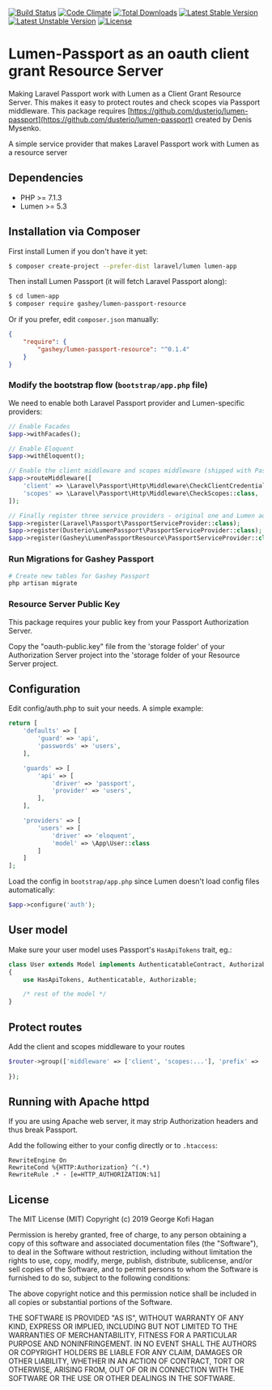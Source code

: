 [![Build Status](https://travis-ci.org/gashey/lumen-passport-resource.svg)](https://travis-ci.org/gashey/lumen-passport-resource)
[![Code Climate](https://codeclimate.com/github/gashey/lumen-passport-resource/badges/gpa.svg)](https://codeclimate.com/github/gashey/lumen-passport-resource/badges)
[![Total Downloads](https://poser.pugx.org/gashey/lumen-passport-resource/d/total.svg)](https://packagist.org/packages/gashey/lumen-passport-resource)
[![Latest Stable Version](https://poser.pugx.org/gashey/lumen-passport-resource/v/stable.svg)](https://packagist.org/packages/gashey/lumen-passport-resource)
[![Latest Unstable Version](https://poser.pugx.org/gashey/lumen-passport-resource/v/unstable.svg)](https://packagist.org/packages/gashey/lumen-passport-resource)
[![License](https://poser.pugx.org/gashey/lumen-passport-resource/license.svg)](https://packagist.org/packages/gashey/lumen-passport-resource)

# Lumen-Passport as an oauth client grant Resource Server

Making Laravel Passport work with Lumen as a Client Grant Resource Server. This makes it easy to protect routes and check scopes via Passport middleware. This package requires [https://github.com/dusterio/lumen-passport](https://github.com/dusterio/lumen-passport) created by Denis Mysenko.

A simple service provider that makes Laravel Passport work with Lumen as a resource server

## Dependencies

* PHP >= 7.1.3
* Lumen >= 5.3

## Installation via Composer

First install Lumen if you don't have it yet:
```bash
$ composer create-project --prefer-dist laravel/lumen lumen-app
```

Then install Lumen Passport (it will fetch Laravel Passport along):

```bash
$ cd lumen-app
$ composer require gashey/lumen-passport-resource
```

Or if you prefer, edit `composer.json` manually:

```json
{
    "require": {
        "gashey/lumen-passport-resource": "^0.1.4"
    }
}
```

### Modify the bootstrap flow (```bootstrap/app.php``` file)

We need to enable both Laravel Passport provider and Lumen-specific providers:

```php
// Enable Facades
$app->withFacades();

// Enable Eloquent
$app->withEloquent();

// Enable the client middleware and scopes middleware (shipped with Passport)
$app->routeMiddleware([
    'client' => \Laravel\Passport\Http\Middleware\CheckClientCredentials::class,
    'scopes' => \Laravel\Passport\Http\Middleware\CheckScopes::class,
]);

// Finally register three service providers - original one and Lumen adapter
$app->register(Laravel\Passport\PassportServiceProvider::class);
$app->register(Dusterio\LumenPassport\PassportServiceProvider::class);
$app->register(Gashey\LumenPassportResource\PassportServiceProvider::class);
```

### Run Migrations for Gashey Passport

```bash
# Create new tables for Gashey Passport 
php artisan migrate
```

### Resource Server Public Key

This package requires your public key from your Passport Authorization Server.

Copy the "oauth-public.key" file from the 'storage folder' of your Authorization Server project into the 'storage folder of your Resource Server project.

## Configuration

Edit config/auth.php to suit your needs. A simple example:

```php
return [
    'defaults' => [
        'guard' => 'api',
        'passwords' => 'users',
    ],

    'guards' => [
        'api' => [
            'driver' => 'passport',
            'provider' => 'users',
        ],
    ],

    'providers' => [
        'users' => [
            'driver' => 'eloquent',
            'model' => \App\User::class
        ]
    ]
];
```

Load the config in `bootstrap/app.php` since Lumen doesn't load config files automatically:

```php
$app->configure('auth');
```

## User model

Make sure your user model uses Passport's ```HasApiTokens``` trait, eg.:

```php
class User extends Model implements AuthenticatableContract, AuthorizableContract
{
    use HasApiTokens, Authenticatable, Authorizable;

    /* rest of the model */
}
```

## Protect routes

Add the client and scopes middleware to your routes

```php
$router->group(['middleware' => ['client', 'scopes:...'], 'prefix' => 'api/v1'], function () use ($router) {
    
});
```

## Running with Apache httpd

If you are using Apache web server, it may strip Authorization headers and thus break Passport.

Add the following either to your config directly or to ```.htaccess```:

```
RewriteEngine On
RewriteCond %{HTTP:Authorization} ^(.*)
RewriteRule .* - [e=HTTP_AUTHORIZATION:%1]
```

## License

The MIT License (MIT)
Copyright (c) 2019 George Kofi Hagan

Permission is hereby granted, free of charge, to any person obtaining a copy of this software and associated documentation files (the "Software"), to deal in the Software without restriction, including without limitation the rights to use, copy, modify, merge, publish, distribute, sublicense, and/or sell copies of the Software, and to permit persons to whom the Software is furnished to do so, subject to the following conditions:

The above copyright notice and this permission notice shall be included in all copies or substantial portions of the Software.

THE SOFTWARE IS PROVIDED "AS IS", WITHOUT WARRANTY OF ANY KIND, EXPRESS OR IMPLIED, INCLUDING BUT NOT LIMITED TO THE WARRANTIES OF MERCHANTABILITY, FITNESS FOR A PARTICULAR PURPOSE AND NONINFRINGEMENT. IN NO EVENT SHALL THE AUTHORS OR COPYRIGHT HOLDERS BE LIABLE FOR ANY CLAIM, DAMAGES OR OTHER LIABILITY, WHETHER IN AN ACTION OF CONTRACT, TORT OR OTHERWISE, ARISING FROM, OUT OF OR IN CONNECTION WITH THE SOFTWARE OR THE USE OR OTHER DEALINGS IN THE SOFTWARE.
